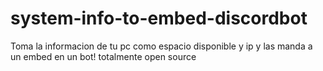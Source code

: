 # system-info-to-embed-discordbot
Toma la informacion de tu pc como espacio disponible y ip y las manda a un embed en un bot! totalmente open source
